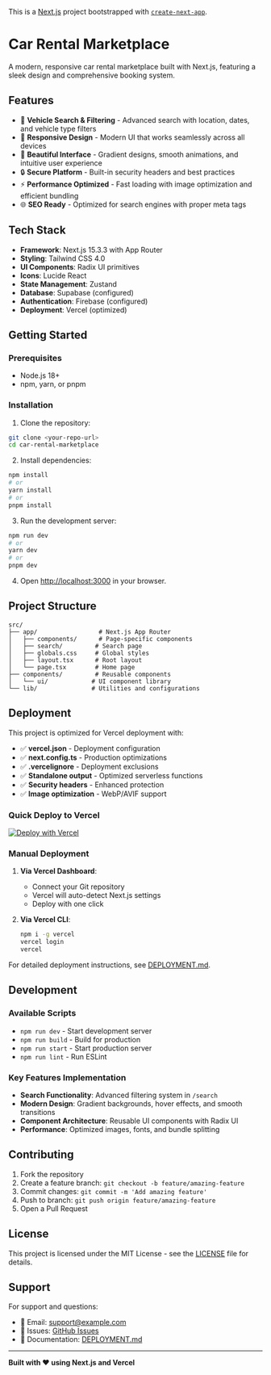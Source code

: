 This is a [Next.js](https://nextjs.org) project bootstrapped with [`create-next-app`](https://nextjs.org/docs/app/api-reference/cli/create-next-app).

# Car Rental Marketplace

A modern, responsive car rental marketplace built with Next.js, featuring a sleek design and comprehensive booking system.

## Features

- 🚗 **Vehicle Search & Filtering** - Advanced search with location, dates, and vehicle type filters
- 📱 **Responsive Design** - Modern UI that works seamlessly across all devices
- 🎨 **Beautiful Interface** - Gradient designs, smooth animations, and intuitive user experience
- 🔒 **Secure Platform** - Built-in security headers and best practices
- ⚡ **Performance Optimized** - Fast loading with image optimization and efficient bundling
- 🌐 **SEO Ready** - Optimized for search engines with proper meta tags

## Tech Stack

- **Framework**: Next.js 15.3.3 with App Router
- **Styling**: Tailwind CSS 4.0
- **UI Components**: Radix UI primitives
- **Icons**: Lucide React
- **State Management**: Zustand
- **Database**: Supabase (configured)
- **Authentication**: Firebase (configured)
- **Deployment**: Vercel (optimized)

## Getting Started

### Prerequisites

- Node.js 18+ 
- npm, yarn, or pnpm

### Installation

1. Clone the repository:
```bash
git clone <your-repo-url>
cd car-rental-marketplace
```

2. Install dependencies:
```bash
npm install
# or
yarn install
# or
pnpm install
```

3. Run the development server:
```bash
npm run dev
# or
yarn dev
# or
pnpm dev
```

4. Open [http://localhost:3000](http://localhost:3000) in your browser.

## Project Structure

```
src/
├── app/                 # Next.js App Router
│   ├── components/      # Page-specific components
│   ├── search/         # Search page
│   ├── globals.css     # Global styles
│   ├── layout.tsx      # Root layout
│   └── page.tsx        # Home page
├── components/         # Reusable components
│   └── ui/            # UI component library
└── lib/               # Utilities and configurations
```

## Deployment

This project is optimized for Vercel deployment with:

- ✅ **vercel.json** - Deployment configuration
- ✅ **next.config.ts** - Production optimizations
- ✅ **.vercelignore** - Deployment exclusions
- ✅ **Standalone output** - Optimized serverless functions
- ✅ **Security headers** - Enhanced protection
- ✅ **Image optimization** - WebP/AVIF support

### Quick Deploy to Vercel

[![Deploy with Vercel](https://vercel.com/button)](https://vercel.com/new/clone?repository-url=https://github.com/your-username/car-rental-marketplace)

### Manual Deployment

1. **Via Vercel Dashboard**:
   - Connect your Git repository
   - Vercel will auto-detect Next.js settings
   - Deploy with one click

2. **Via Vercel CLI**:
   ```bash
   npm i -g vercel
   vercel login
   vercel
   ```

For detailed deployment instructions, see [DEPLOYMENT.md](./DEPLOYMENT.md).

## Development

### Available Scripts

- `npm run dev` - Start development server
- `npm run build` - Build for production
- `npm run start` - Start production server
- `npm run lint` - Run ESLint

### Key Features Implementation

- **Search Functionality**: Advanced filtering system in `/search`
- **Modern Design**: Gradient backgrounds, hover effects, and smooth transitions
- **Component Architecture**: Reusable UI components with Radix UI
- **Performance**: Optimized images, fonts, and bundle splitting

## Contributing

1. Fork the repository
2. Create a feature branch: `git checkout -b feature/amazing-feature`
3. Commit changes: `git commit -m 'Add amazing feature'`
4. Push to branch: `git push origin feature/amazing-feature`
5. Open a Pull Request

## License

This project is licensed under the MIT License - see the [LICENSE](LICENSE) file for details.

## Support

For support and questions:
- 📧 Email: support@example.com
- 💬 Issues: [GitHub Issues](https://github.com/your-username/car-rental-marketplace/issues)
- 📖 Documentation: [DEPLOYMENT.md](./DEPLOYMENT.md)

---

**Built with ❤️ using Next.js and Vercel**
